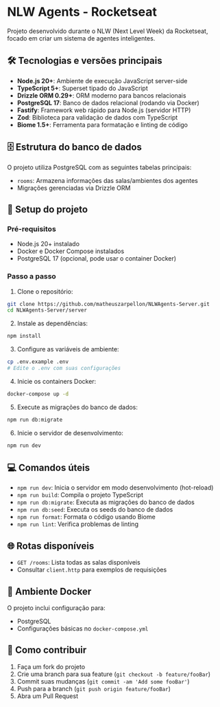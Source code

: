 # NLW Agents - Rocketseat

Projeto desenvolvido durante o NLW (Next Level Week) da Rocketseat, focado em criar um sistema de agentes inteligentes.

## 🛠 Tecnologias e versões principais

- **Node.js 20+**: Ambiente de execução JavaScript server-side
- **TypeScript 5+**: Superset tipado do JavaScript
- **Drizzle ORM 0.29+**: ORM moderno para bancos relacionais
- **PostgreSQL 17**: Banco de dados relacional (rodando via Docker)
- **Fastify**: Framework web rápido para Node.js (servidor HTTP)
- **Zod**: Biblioteca para validação de dados com TypeScript
- **Biome 1.5+**: Ferramenta para formatação e linting de código

## 🗄 Estrutura do banco de dados

O projeto utiliza PostgreSQL com as seguintes tabelas principais:
- `rooms`: Armazena informações das salas/ambientes dos agentes
- Migrações gerenciadas via Drizzle ORM


## 🚀 Setup do projeto

### Pré-requisitos
- Node.js 20+ instalado
- Docker e Docker Compose instalados
- PostgreSQL 17 (opcional, pode usar o container Docker)

### Passo a passo
1. Clone o repositório:
```bash
git clone https://github.com/matheuszarpellon/NLWAgents-Server.git
cd NLWAgents-Server/server
```

2. Instale as dependências:
```bash
npm install
```

3. Configure as variáveis de ambiente:
```bash
cp .env.example .env
# Edite o .env com suas configurações
```

4. Inicie os containers Docker:
```bash
docker-compose up -d
```

5. Execute as migrações do banco de dados:
```bash
npm run db:migrate
```

6. Inicie o servidor de desenvolvimento:
```bash
npm run dev
```

## 💻 Comandos úteis

- `npm run dev`: Inicia o servidor em modo desenvolvimento (hot-reload)
- `npm run build`: Compila o projeto TypeScript
- `npm run db:migrate`: Executa as migrações do banco de dados
- `npm run db:seed`: Executa os seeds do banco de dados
- `npm run format`: Formata o código usando Biome
- `npm run lint`: Verifica problemas de linting

## 🌐 Rotas disponíveis

- `GET /rooms`: Lista todas as salas disponíveis
- Consultar `client.http` para exemplos de requisições

## 🐳 Ambiente Docker

O projeto inclui configuração para:
- PostgreSQL
- Configurações básicas no `docker-compose.yml`

## 🤝 Como contribuir

1. Faça um fork do projeto
2. Crie uma branch para sua feature (`git checkout -b feature/fooBar`)
3. Commit suas mudanças (`git commit -am 'Add some fooBar'`)
4. Push para a branch (`git push origin feature/fooBar`)
5. Abra um Pull Request
